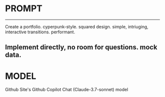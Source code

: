 # PROMPT
---
Create a portfolio.
cyperpunk-style.
squared design.
simple, intriuging, interactive transitions.
performant.

Implement directly, no room for questions.
mock data.
---

# MODEL
Github Site's Github Copilot Chat (Claude-3.7-sonnet) model